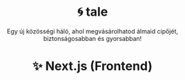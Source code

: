 <h1 align="center">
	🌀 <b>tale</b>
</h1>

<p align="center">
	Egy új közösségi háló, ahol megvásárolhatod álmaid cipőjét, biztonságosabban és gyorsabban!
</p>

<h1 align="center">
	✨ Next.js (Frontend)
</h1>
